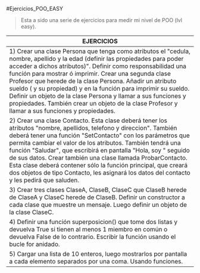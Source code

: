 #Ejercicios_POO_EASY

> Esta a sido una serie de ejercicios para medir mi nivel de POO (lvl easy).

| EJERCICIOS   |
| ------------ |
|  1) Crear una clase Persona que tenga como atributos el "cedula, nombre, apellido y la edad (definir las propiedades para poder acceder a dichos atributos)". Definir como responsabilidad una función para mostrar ó imprimir. Crear una segunda clase Profesor que herede de la clase Persona. Añadir un atributo sueldo ( y su propiedad) y en la función para imprimir su sueldo. Definir un objeto de la clase Persona y llamar a sus funciones y propiedades. También crear un objeto de la clase Profesor y llamar a sus funciones y propiedades.|
|  2) Crear una clase Contacto. Esta clase deberá tener los atributos "nombre, apellidos, telefono y direccion". También deberá tener una función "SetContacto"  con los parámetros que permita cambiar el valor de los atributos. También tendrá una función "Saludar", que escribirá en pantalla "Hola, soy " seguido de sus datos. Crear también una clase llamada ProbarContacto. Esta clase deberá contener sólo la función principal, que creará dos objetos de tipo Contacto, les asignará los datos del contacto y les pedirá que saluden.|
| 3) Crear tres clases ClaseA, ClaseB, ClaseC que ClaseB herede de ClaseA y ClaseC herede de ClaseB. Definir un constructor a cada clase que muestre un mensaje. Luego definir un objeto de la clase ClaseC.|
| 4) Definir una función superposicion() que tome dos listas y devuelva True si tienen al menos 1 miembro en común o devuelva False de lo contrario. Escribir la función usando el bucle for anidado.|
|  5) Cargar una lista de 10 enteros, luego mostrarlos por pantalla a cada elemento separados por una coma. Usando funciones.|
